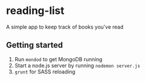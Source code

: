 # reading-list

A simple app to keep track of books you've read

## Getting started

1. Run `mondod` to get MongoDB running
2. Start a node.js server by running `nodemon server.js`
3. `grunt` for SASS reloading
